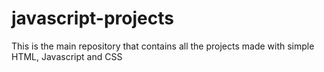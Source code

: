 # javascript-projects

This is the main repository that contains all the projects made with simple HTML, Javascript and CSS
